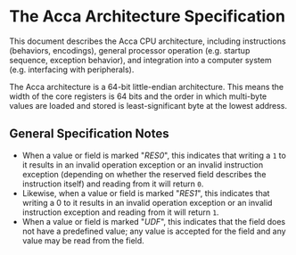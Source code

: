 # The Acca Architecture Specification

This document describes the Acca CPU architecture, including instructions
(behaviors, encodings), general processor operation (e.g. startup sequence,
exception behavior), and integration into a computer system (e.g. interfacing
with peripherals).

The Acca architecture is a 64-bit little-endian architecture. This means the
width of the core registers is 64 bits and the order in which multi-byte values
are loaded and stored is least-significant byte at the lowest address.

## General Specification Notes

  * When a value or field is marked "*RES0*", this indicates that writing a `1`
    to it results in an invalid operation exception or an invalid instruction
    exception (depending on whether the reserved field describes the
    instruction itself) and reading from it will return `0`.
  * Likewise, when a value or field is marked "*RES1*", this indicates that
    writing a 0 to it results in an invalid operation exception or an invalid
    instruction exception and reading from it will return `1`.
  * When a value or field is marked "*UDF*", this indicates that the field does
    not have a predefined value; any value is accepted for the field and any
    value may be read from the field.
